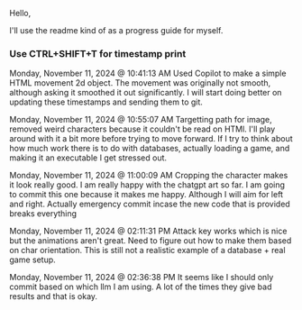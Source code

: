 Hello,

I'll use the readme kind of as a progress guide for myself. 


### Use CTRL+SHIFT+T for timestamp print
Monday, November 11, 2024 @ 10:41:13 AM 
Used Copilot to make a simple HTML movement 2d object. The movement was originally not smooth, although asking it smoothed it out significantly. I will start doing better on updating these timestamps and sending them to git. 

Monday, November 11, 2024 @ 10:55:07 AM
Targetting path for image, removed weird characters because it couldn't be read on HTMl. I'll play around with it a bit more before trying to move forward. If I try to think about how much work there is to do with databases, actually loading a game, and making it an executable I get stressed out. 

Monday, November 11, 2024 @ 11:00:09 AM
Cropping the character makes it look really good. I am really happy with the chatgpt art so far. I am going to commit this one because it makes me happy. Although I will aim for left and right. Actually emergency commit incase the new code that is provided breaks everything

Monday, November 11, 2024 @ 02:11:31 PM
Attack key works which is nice but the animations aren't great. Need to figure out how to make them based on char orientation. This is still not a realistic example of a database + real game setup. 

Monday, November 11, 2024 @ 02:36:38 PM
It seems like I should only commit based on which llm I am using. A lot of the times they give bad results and that is okay. 